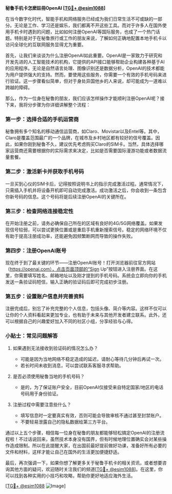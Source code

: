 **秘鲁手机卡怎麽註冊OpenAI [[TG💪+ @esim1088](https://t.me/s/esim1088)]**

在当今数字化时代，智能手机和网络服务已经成为我们日常生活不可或缺的一部分。无论是工作、学习还是娱乐，我们都离不开这些工具。而对于许多人在国外使用手机卡时遇到的问题，比如如何注册OpenAI等国际服务，也成了一个热门话题。特别是对于在秘鲁旅行或工作的朋友来说，了解如何正确地配置本地手机卡以访问全球化的互联网服务显得尤为重要。

首先，让我们来谈谈为什么注册OpenAI如此重要。OpenAI是一家致力于研究和开发先进的人工智能技术的机构，它提供的API接口能够帮助企业构建各种基于AI的应用程序。无论是自然语言处理、图像识别还是数据分析，OpenAI的技术都能为用户提供强大的支持。然而，要使用这些服务，你需要一个有效的手机号码来进行验证。这一步骤看似简单，但对于身处异国他乡的人来说，却可能成为一道难以跨越的障碍。

那么，作为一位身在秘鲁的朋友，我们应该怎样操作才能顺利注册OpenAI呢？接下来，我将分步骤为你详细讲解整个流程：

### 第一步：选择合适的手机运营商

秘鲁拥有多个知名的移动通信运营商，如Claro、Movistar以及Entel等。其中，Claro是覆盖范围最广的一个品牌，在城市及乡村地区都有较好的信号覆盖。因此，如果你刚到秘鲁不久，建议优先考虑购买Claro的SIM卡。当然，具体选择哪家运营商还需要根据你的实际需求来决定，比如是否需要国际漫游功能或者数据流量套餐。

### 第二步：激活新卡并获取手机号码

一旦买到心仪的SIM卡后，记得按照说明书上的指示完成激活过程。通常情况下，只需插入手机并将设备开机即可自动完成激活。成功激活之后，你会收到一条包含你新号码的信息。这个号码将是后续注册OpenAI的关键所在。

### 第三步：检查网络连接稳定性

在开始注册之前，请务必确保自己所在的区域有良好的4G/5G网络覆盖。如果发现信号较弱，可以尝试更换位置或是重启手机重新搜索信号。稳定的网络环境不仅有助于提高注册成功率，还能避免因频繁断网而导致的操作失败。

### 第四步：注册OpenAI账号

现在终于到了最关键的环节——注册OpenAI账号！打开浏览器前往官方网站（https://openai.com），点击页面顶部的“Sign Up”按钮进入注册界面。在这里，你需要填写姓名、邮箱地址以及刚才提到的手机号码。系统会立即向你的手机发送一条验证码短信，输入正确的验证码后即可完成初步注册。

### 第五步：设置账户信息并完善资料

注册完成后，别忘了补充完整的个人信息，包括头像、简介等内容。这样不仅可以让你的个人资料看起来更加专业，也有助于未来与其他开发者建立联系。此外，还可以根据自己的兴趣爱好加入不同的社区小组，分享经验与心得。

### 小贴士：常见问题解答

1. 如果遇到无法接收到验证码的情况怎么办？
   - 可能是因为当地网络不稳定造成的延迟，请耐心等待几分钟后再试一次。
   - 若长时间未收到消息，可以尝试联系客服寻求帮助。

2. 是否必须使用秘鲁当地的手机号码？
   - 是的，为了保证账户安全，目前OpenAI仅接受来自特定国家/地区的电话号码用于身份验证。

3. 注册过程中需要注意些什么？
   - 填写信息时一定要真实有效，否则可能会导致审核不通过甚至封禁账户。
   - 不要轻易泄露自己的隐私数据给第三方平台。

通过以上五个步骤，相信每一位身在秘鲁的朋友都能够轻松搞定OpenAI的注册流程啦！不过话说回来，虽然技术本身没有国界，但有时候地理位置确实会对某些操作造成限制。所以在此提醒大家，在出国前最好提前做好功课，准备好所有必要的文件和材料，这样才能让自己在国外的生活更加便捷舒适。

最后，再次强调一下，如果你想了解更多关于秘鲁手机卡的相关资讯，或者想要咨询其他方面的疑问，欢迎随时关注我们的频道[[TG💪+ @esim1088](https://t.me/s/esim1088)]。在这里，你可以找到各种实用的小技巧和攻略，帮助你更好地适应海外生活。

[[TG💪+ @esim1088](https://t.me/s/esim1088) ![Image](https://i.postimg.cc/4NQfJmqS/Snipaste-2025-05-13-00-14-12.png)]